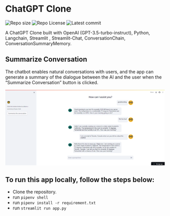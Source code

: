 # ChatGPT Clone

![Repo size](https://img.shields.io/github/repo-size/Mar-Issah/chatgpt_clone)
![Repo License](https://img.shields.io/github/license/Mar-Issah/chatgpt_clone.svg)
![Latest commit](https://img.shields.io/github/last-commit/Mar-Issah/chatgpt_clone/master?style=round-square)

A ChatGPT Clone built with OpenAI (GPT-3.5-turbo-instruct), Python, Langchain, Streamlit , Streamlit-Chat, ConversationChain, ConversationSummaryMemory.

## Summarize Conversation
The chatbot enables natural conversations with users, and the app can generate a summary of the dialogue between the AI and the user when the “Summarize Conversation” button is clicked.

![App](app.png)

## To run this app locally, follow the steps below:

- Clone the repository.
- run `pipenv shell`
- run `pipenv install -r requirement.txt`
- run `streamlit run app.py`
